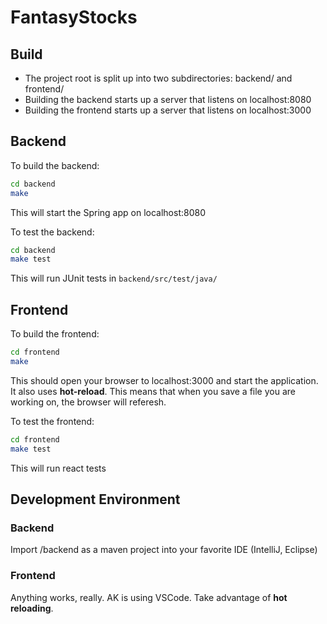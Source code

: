 # FantasyStocks
## Build
* The project root is split up into two subdirectories: backend/ and frontend/
* Building the backend starts up a server that listens on localhost:8080
* Building the frontend starts up a server that listens on localhost:3000


## Backend

To build the backend:
```bash
cd backend
make
```
This will start the Spring app on localhost:8080

To test the backend:
```bash
cd backend
make test
```
This will run JUnit tests in ```backend/src/test/java/```


## Frontend
To build the frontend:
```bash
cd frontend
make
```
This should open your browser to localhost:3000 and start the application. It also uses **hot-reload**. This means that when you save a file you are working on, the browser will referesh.

To test the frontend:
```bash
cd frontend
make test
```
This will run react tests

## Development Environment
### Backend
Import /backend as a maven project into your favorite IDE (IntelliJ, Eclipse)

### Frontend
Anything works, really. AK is using VSCode. Take advantage of **hot reloading**.
